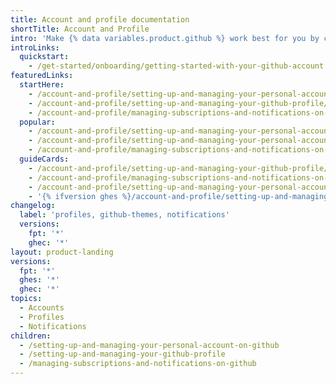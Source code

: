 ```yaml
---
title: Account and profile documentation
shortTitle: Account and Profile
intro: 'Make {% data variables.product.github %} work best for you by customizing your personal account settings, personalizing your profile page, and managing the notifications you receive.'
introLinks:
  quickstart:
    - /get-started/onboarding/getting-started-with-your-github-account
featuredLinks:
  startHere:
    - /account-and-profile/setting-up-and-managing-your-personal-account-on-github/managing-user-account-settings/changing-your-github-username
    - /account-and-profile/setting-up-and-managing-your-github-profile/customizing-your-profile/managing-your-profile-readme
    - /account-and-profile/managing-subscriptions-and-notifications-on-github/setting-up-notifications/about-notifications
  popular:
    - /account-and-profile/setting-up-and-managing-your-personal-account-on-github/managing-email-preferences/setting-your-commit-email-address
    - /account-and-profile/setting-up-and-managing-your-personal-account-on-github/managing-access-to-your-personal-repositories/inviting-collaborators-to-a-personal-repository
    - /account-and-profile/managing-subscriptions-and-notifications-on-github/setting-up-notifications/configuring-notifications
  guideCards:
    - /account-and-profile/setting-up-and-managing-your-github-profile/managing-contribution-settings-on-your-profile/why-are-my-contributions-not-showing-up-on-my-profile
    - /account-and-profile/managing-subscriptions-and-notifications-on-github/viewing-and-triaging-notifications/managing-notifications-from-your-inbox
    - /account-and-profile/setting-up-and-managing-your-personal-account-on-github/managing-email-preferences/blocking-command-line-pushes-that-expose-your-personal-email-address
    - '{% ifversion ghes %}/account-and-profile/setting-up-and-managing-your-personal-account-on-github/managing-user-account-settings/managing-the-default-branch-name-for-your-repositories{% endif %}'
changelog:
  label: 'profiles, github-themes, notifications'
  versions:
    fpt: '*'
    ghec: '*'
layout: product-landing
versions:
  fpt: '*'
  ghes: '*'
  ghec: '*'
topics:
  - Accounts
  - Profiles
  - Notifications
children:
  - /setting-up-and-managing-your-personal-account-on-github
  - /setting-up-and-managing-your-github-profile
  - /managing-subscriptions-and-notifications-on-github
---
```

